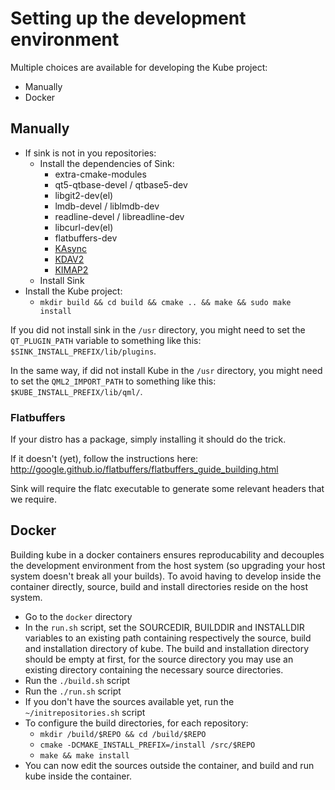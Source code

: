 # Setting up the development environment

Multiple choices are available for developing the Kube project:

- Manually
- Docker

## Manually

- If sink is not in you repositories:
    - Install the dependencies of Sink:
        - extra-cmake-modules
        - qt5-qtbase-devel / qtbase5-dev
        - libgit2-dev(el)
        - lmdb-devel / liblmdb-dev
        - readline-devel / libreadline-dev
        - libcurl-dev(el)
        - flatbuffers-dev
        - [KAsync](git://anongit.kde.org/kasync)
        - [KDAV2](git://anongit.kde.org/kdav2)
        - [KIMAP2](git://anongit.kde.org/kimap2)
    - Install Sink
- Install the Kube project:
    - `mkdir build && cd build && cmake .. && make && sudo make install`

If you did not install sink in the `/usr` directory, you might need to set the
`QT_PLUGIN_PATH` variable to something like this:
`$SINK_INSTALL_PREFIX/lib/plugins`.

In the same way, if did not install Kube in the `/usr` directory, you might
need to set the `QML2_IMPORT_PATH` to something like this:
`$KUBE_INSTALL_PREFIX/lib/qml/`.

### Flatbuffers

If your distro has a package, simply installing it should do the trick.

If it doesn't (yet), follow the instructions here: http://google.github.io/flatbuffers/flatbuffers_guide_building.html

Sink will require the flatc executable to generate some relevant headers that we require.

## Docker
Building kube in a docker containers ensures reproducability and decouples the development environment from the host system (so upgrading your host system doesn't break all your builds). To avoid having to develop inside the container directly, source, build and install directories reside on the host system.

- Go to the `docker` directory
- In the `run.sh` script, set the SOURCEDIR, BUILDDIR and INSTALLDIR variables
  to an existing path containing respectively the source, build and
  installation directory of kube. The build and installation directory should be
  empty at first, for the source directory you may use an existing directory containing the necessary source directories.
- Run the `./build.sh` script
- Run the `./run.sh` script
- If you don't have the sources available yet, run the `~/initrepositories.sh` script
- To configure the build directories, for each repository:
    - `mkdir /build/$REPO && cd /build/$REPO`
    - `cmake -DCMAKE_INSTALL_PREFIX=/install /src/$REPO`
    - `make && make install`
- You can now edit the sources outside the container, and build and run kube inside the container.
